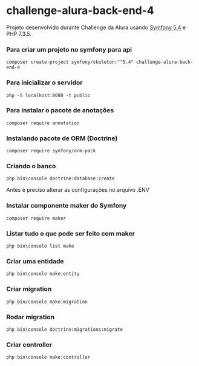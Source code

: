 # challenge-alura-back-end-4

Projeto desenvolvido durante Challenge da Alura usando [Symfony 5.4](https://symfony.com/doc/5.4/setup.html) e PHP 7.3.5. 

### Para criar um projeto no symfony para api
```
composer create-project symfony/skeleton:"^5.4" challenge-alura-back-end-4
```

### Para inicializar o servidor
```
php -S localhost:8080 -t public
```

### Para instalar o pacote de anotações
```
composer require annotation
```

### Instalando pacote de ORM (Doctrine)
```
composer require symfony/orm-pack
```

### Criando o banco
```
php bin\console doctrine:database:create
```

Antes é preciso alterar as configurações no arquivo .ENV

### Instalar componente maker do Symfony
```
composer require maker
```

### Listar tudo o que pode ser feito com maker
```
php bin\console list make
```

### Criar uma entidade
```
php bin\console make:entity
```

### Criar migration
```
php bin/console make:migration
```

### Rodar migration
```
php bin\console doctrine:migrations:migrate
```

### Criar controller
```
php bin\console make:controller
```
